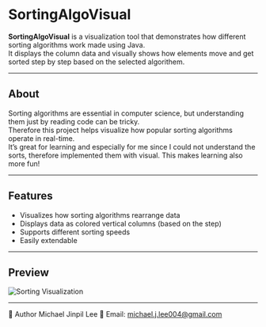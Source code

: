 # SortingAlgoVisual

**SortingAlgoVisual** is a visualization tool that demonstrates how different sorting algorithms work made using Java.  
It displays the column data and visually shows how elements move and get sorted step by step based on the selected algorithem.

---

## About

Sorting algorithms are essential in computer science, but understanding them just by reading code can be tricky.   
Therefore this project helps visualize how popular sorting algorithms operate in real-time.  
It’s great for learning and especially for me since I could not understand the sorts, therefore implemented them with visual. 
This makes learning also more fun! 

---

## Features

- Visualizes how sorting algorithms rearrange data  
- Displays data as colored vertical columns (based on the step)  
- Supports different sorting speeds  
- Easily extendable

---

## Preview
![Sorting Visualization](https://i.imgur.com/C0RRNpH.png)

---
👤 Author
Michael Jinpil Lee
📧 Email: michael.j.lee004@gmail.com
